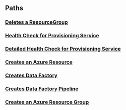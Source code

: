 
<a name="paths"></a>
## Paths

<a name="ref-deleteresourcegroup"></a>
### [Deletes a ResourceGroup](operations/deleteResourceGroup.md#deleteresourcegroup)

<a name="ref-gethealthstatus"></a>
### [Health Check for Provisioning Service](operations/getHealthStatus.md#gethealthstatus)

<a name="ref-getdetailedhealthstatus"></a>
### [Detailed Health Check for Provisioning Service](operations/getDetailedHealthStatus.md#getdetailedhealthstatus)

<a name="ref-provisionresource"></a>
### [Creates an Azure Resource](operations/provisionResource.md#provisionresource)

<a name="ref-provisiondatafactory"></a>
### [Creates Data Factory](operations/provisionDatafactory.md#provisiondatafactory)

<a name="ref-provisionpipeline"></a>
### [Creates Data Factory Pipeline](operations/provisionPipeline.md#provisionpipeline)

<a name="ref-provisionresourcegroup"></a>
### [Creates an Azure Resource Group](operations/provisionResourceGroup.md#provisionresourcegroup)


